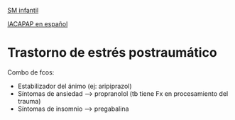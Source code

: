 

[SM infantil](https://childmind.org/es/mentessanas/)

[IACAPAP en español](https://iacapap.org/spanish.html)

# Trastorno de estrés postraumático

Combo de fcos:
- Estabilizador del ánimo (ej: aripiprazol)
- Síntomas de ansiedad --> propranolol (tb tiene Fx en procesamiento del trauma)
- Síntomas de insomnio --> pregabalina
